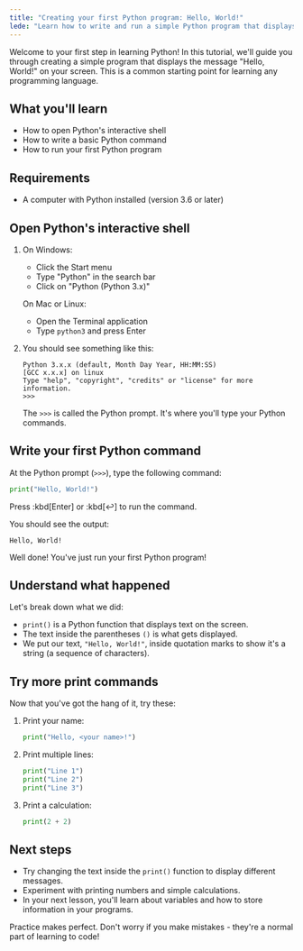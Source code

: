 ```yaml
---
title: "Creating your first Python program: Hello, World!"
lede: "Learn how to write and run a simple Python program that displays a message on your screen."
---
```


Welcome to your first step in learning Python! In this tutorial, we'll guide you through creating a simple program that displays the message "Hello, World!" on your screen. This is a common starting point for learning any programming language.


## What you'll learn

- How to open Python's interactive shell
- How to write a basic Python command
- How to run your first Python program

## Requirements

- A computer with Python installed (version 3.6 or later)

## Open Python's interactive shell

1. On Windows:
   - Click the Start menu
   - Type "Python" in the search bar
   - Click on "Python (Python 3.x)"

   On Mac or Linux:
   - Open the Terminal application
   - Type `python3` and press Enter

2. You should see something like this:
   ```
   Python 3.x.x (default, Month Day Year, HH:MM:SS)
   [GCC x.x.x] on linux
   Type "help", "copyright", "credits" or "license" for more information.
   >>>
   ```
   The `>>>` is called the Python prompt. It's where you'll type your Python commands.

## Write your first Python command

At the Python prompt (`>>>`), type the following command:

```python
print("Hello, World!")
```

Press :kbd[Enter] or :kbd[&hookleftarrow;] to run the command.

You should see the output:

```
Hello, World!
```

Well done! You've just run your first Python program!

## Understand what happened

Let's break down what we did:

- `print()` is a Python function that displays text on the screen.
- The text inside the parentheses `()` is what gets displayed.
- We put our text, `"Hello, World!"`, inside quotation marks to show it's a string (a sequence of characters).

## Try more print commands

Now that you've got the hang of it, try these:

1. Print your name:
   ```python
   print("Hello, <your name>!")
   ```

2. Print multiple lines:
   ```python
   print("Line 1")
   print("Line 2")
   print("Line 3")
   ```

3. Print a calculation:
   ```python
   print(2 + 2)
   ```

## Next steps

- Try changing the text inside the `print()` function to display different messages.
- Experiment with printing numbers and simple calculations.
- In your next lesson, you'll learn about variables and how to store information in your programs.

Practice makes perfect. Don't worry if you make mistakes - they're a normal part of learning to code!